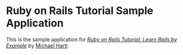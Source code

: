 # Ruby on Rails Tutorial Sample Application

This is the sample application for
[*Ruby on Rails Tutorial: Learn Rails by Example*](http://railstutorial.org/)
by [Michael Hartl](http://michaelhartl.com/)
